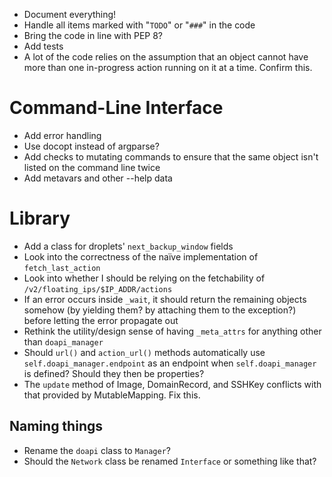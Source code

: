 - Document everything!
- Handle all items marked with "`TODO`" or "`###`" in the code
- Bring the code in line with PEP 8?
- Add tests
- A lot of the code relies on the assumption that an object cannot have more
  than one in-progress action running on it at a time.  Confirm this.

# Command-Line Interface

- Add error handling
- Use docopt instead of argparse?
- Add checks to mutating commands to ensure that the same object isn't listed
  on the command line twice
- Add metavars and other --help data

# Library

- Add a class for droplets' `next_backup_window` fields
- Look into the correctness of the naïve implementation of `fetch_last_action`
- Look into whether I should be relying on the fetchability of
  `/v2/floating_ips/$IP_ADDR/actions`
- If an error occurs inside `_wait`, it should return the remaining objects
  somehow (by yielding them? by attaching them to the exception?) before
  letting the error propagate out
- Rethink the utility/design sense of having `_meta_attrs` for anything other
  than `doapi_manager`
- Should `url()` and `action_url()` methods automatically use
  `self.doapi_manager.endpoint` as an endpoint when `self.doapi_manager` is
  defined?  Should they then be properties?
- The `update` method of Image, DomainRecord, and SSHKey conflicts with that
  provided by MutableMapping.  Fix this.

## Naming things

- Rename the `doapi` class to `Manager`?
- Should the `Network` class be renamed `Interface` or something like that?
